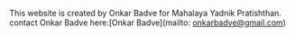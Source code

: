 This website is created by Onkar Badve for Mahalaya Yadnik Pratishthan.
contact Onkar Badve here:[Onkar Badve](mailto: onkarbadve@gmail.com)
